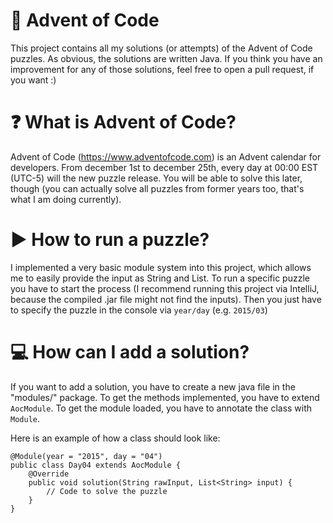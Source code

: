 # 🎄 Advent of Code
This project contains all my solutions (or attempts) of the Advent of Code puzzles. As obvious, the solutions are written Java. If you think you have an improvement for any of those solutions, feel free to open a pull request, if you want :)


# ❓ What is Advent of Code?
Advent of Code (https://www.adventofcode.com) is an Advent calendar for developers. From december 1st to december 25th, every day at 00:00 EST (UTC-5) will the new puzzle release. You will be able to solve this later, though (you can actually solve all puzzles from former years too, that's what I am doing currently).


# ▶ How to run a puzzle?
I implemented a very basic module system into this project, which allows me to easily provide the input as String and List. To run a specific puzzle you have to start the process (I recommend running this project via IntelliJ, because the compiled .jar file might not find the inputs). Then you just have to specify the puzzle in the console via `year/day` (e.g. `2015/03`)


# 💻 How can I add a solution?
If you want to add a solution, you have to create a new java file in the "modules/<year>" package. To get the methods implemented, you have to extend `AocModule`. To get the module loaded, you have to annotate the class with `Module`.

Here is an example of how a class should look like:

```
@Module(year = "2015", day = "04")
public class Day04 extends AocModule {
    @Override
    public void solution(String rawInput, List<String> input) {
        // Code to solve the puzzle
    }
}
```

